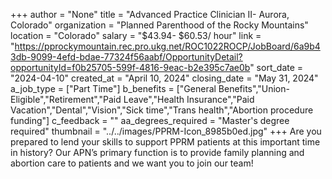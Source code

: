+++
author = "None"
title = "Advanced Practice Clinician II- Aurora, Colorado"
organization = "Planned Parenthood of the Rocky Mountains"
location = "Colorado"
salary = "$43.94- $60.53/ hour"
link = "https://pprockymountain.rec.pro.ukg.net/ROC1022ROCP/JobBoard/6a9b43db-9099-4efd-bdae-77324f56aabf/OpportunityDetail?opportunityId=f0b25705-599f-4816-9eac-b2e395c7ae0b"
sort_date = "2024-04-10"
created_at = "April 10, 2024"
closing_date = "May 31, 2024"
a_job_type = ["Part Time"]
b_benefits = ["General Benefits","Union-Eligible","Retirement","Paid Leave","Health Insurance","Paid Vacation","Dental","Vision","Sick time","Trans health","Abortion procedure funding"]
c_feedback = ""
aa_degrees_required = "Master's degree required"
thumbnail = "../../images/PPRM-Icon_8985b0ed.jpg"
+++
Are you prepared to lend your skills to support PPRM patients at this important time in history? Our APN’s primary function is to provide family planning and abortion care to patients and we want you to join our team!